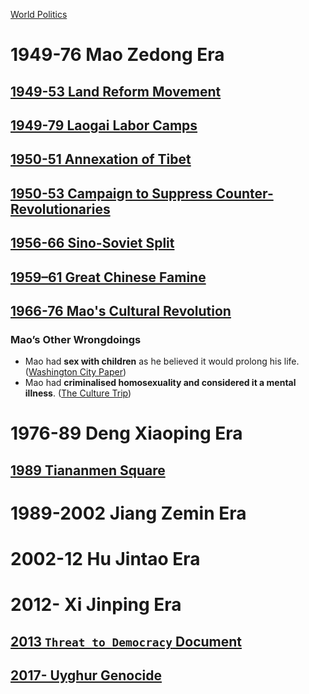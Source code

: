 [World Politics](../World%20Politics)
# 1949-76 Mao Zedong Era
## [1949-53 Land Reform Movement](1949-76%20Mao%20Zedong%20Era/1949-53%20Land%20Reform%20Movement)
## [1949-79 Laogai Labor Camps](1949-76%20Mao%20Zedong%20Era/1949-79%20Laogai%20Labor%20Camps)
## [1950-51 Annexation of Tibet](1949-76%20Mao%20Zedong%20Era/1950-51%20Annexation%20of%20Tibet)
## [1950-53 Campaign to Suppress Counter-Revolutionaries](1949-76%20Mao%20Zedong%20Era/1950-53%20Campaign%20to%20Suppress%20Counter-Revolutionaries)
## [1956-66 Sino-Soviet Split](1949-76%20Mao%20Zedong%20Era/1956-66%20Sino-Soviet%20Split)
## [1959–61 Great Chinese Famine](1949-76%20Mao%20Zedong%20Era/1959–61%20Great%20Chinese%20Famine)
## [1966-76 Mao's Cultural Revolution](1949-76%20Mao%20Zedong%20Era/1966-76%20Mao's%20Cultural%20Revolution)
### Mao’s Other Wrongdoings
- Mao had **sex with children** as he believed it would prolong his life. ([Washington City Paper](https://washingtoncitypaper.com/article/205384/was-chairman-mao-a-pedophile-and-how-would-tom-clancy/))
- Mao had **criminalised homosexuality and considered it a mental illness**. ([The Culture Trip](https://theculturetrip.com/asia/china/articles/a-history-of-homosexuality-in-china/))
# 1976-89 Deng Xiaoping Era
## [1989 Tiananmen Square](1976-89%20Deng%20Xiaoping%20Era/1989%20Tiananmen%20Square)
# 1989-2002 Jiang Zemin Era

# 2002-12 Hu Jintao Era

# 2012- Xi Jinping Era
## [2013 `Threat to Democracy` Document](2012-%20Xi%20Jinping%20Era/2013%20`Threat%20to%20Democracy`%20Document)
## [2017- Uyghur Genocide](2012-%20Xi%20Jinping%20Era/2017-%20Uyghur%20Genocide)